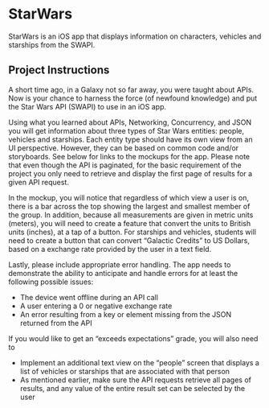 # StarWars
StarWars is an iOS app that displays information on characters, vehicles and starships from the SWAPI.

## Project Instructions
A short time ago, in a Galaxy not so far away, you were taught about APIs. Now is your chance to harness the force (of newfound knowledge) and put the Star Wars API (SWAPI) to use in an iOS app.

Using what you learned about APIs, Networking, Concurrency, and JSON you will get information about three types of Star Wars entities: people, vehicles and starships. Each entity type should have its own view from an UI perspective. However, they can be based on common code and/or storyboards. See below for links to the mockups for the app. Please note that even though the API is paginated, for the basic requirement of the project you only need to retrieve and display the first page of results for a given API request.

In the mockup, you will notice that regardless of which view a user is on, there is a bar across the top showing the largest and smallest member of the group. In addition, because all measurements are given in metric units (meters), you will need to create a feature that convert the units to British units (inches), at a tap of a button. For starships and vehicles, students will need to create a button that can convert “Galactic Credits” to US Dollars, based on a exchange rate provided by the user in a text field.

Lastly, please include appropriate error handling. The app needs to demonstrate the ability to anticipate and handle errors for at least the following possible issues:

* The device went offline during an API call
* A user entering a 0 or negative exchange rate
* An error resulting from a key or element missing from the JSON returned from the API

If you would like to get an “exceeds expectations” grade, you will also need to

* Implement an additional text view on the “people” screen that displays a list of vehicles or starships that are associated with that person
* As mentioned earlier, make sure the API requests retrieve all pages of results, and any value of the entire result set can be selected by the user
